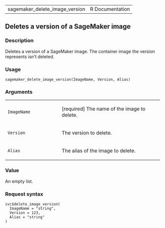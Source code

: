 <table style="width: 100%;">
<tbody>
<tr class="odd">
<td>sagemaker_delete_image_version</td>
<td style="text-align: right;">R Documentation</td>
</tr>
</tbody>
</table>

## Deletes a version of a SageMaker image

### Description

Deletes a version of a SageMaker image. The container image the version
represents isn't deleted.

### Usage

    sagemaker_delete_image_version(ImageName, Version, Alias)

### Arguments

<table>
<colgroup>
<col style="width: 35%" />
<col style="width: 65%" />
</colgroup>
<tbody>
<tr class="odd">
<td><code
id="sagemaker_delete_image_version_:_ImageName">ImageName</code></td>
<td><p>[required] The name of the image to delete.</p></td>
</tr>
<tr class="even">
<td><code
id="sagemaker_delete_image_version_:_Version">Version</code></td>
<td><p>The version to delete.</p></td>
</tr>
<tr class="odd">
<td><code id="sagemaker_delete_image_version_:_Alias">Alias</code></td>
<td><p>The alias of the image to delete.</p></td>
</tr>
</tbody>
</table>

### Value

An empty list.

### Request syntax

    svc$delete_image_version(
      ImageName = "string",
      Version = 123,
      Alias = "string"
    )
